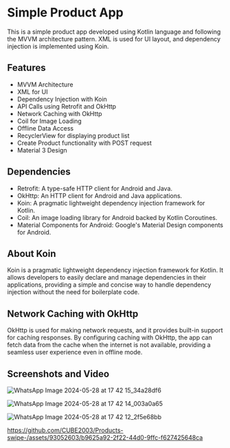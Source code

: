 # Simple Product App

This is a simple product app developed using Kotlin language and following the MVVM architecture pattern. XML is used for UI layout, and dependency injection is implemented using Koin. 

## Features

- MVVM Architecture
- XML for UI
- Dependency Injection with Koin
- API Calls using Retrofit and OkHttp
- Network Caching with OkHttp
- Coil for Image Loading
- Offline Data Access
- RecyclerView for displaying product list
- Create Product functionality with POST request
- Material 3 Design

## Dependencies

- Retrofit: A type-safe HTTP client for Android and Java.
- OkHttp: An HTTP client for Android and Java applications.
- Koin: A pragmatic lightweight dependency injection framework for Kotlin.
- Coil: An image loading library for Android backed by Kotlin Coroutines.
- Material Components for Android: Google's Material Design components for Android.

## About Koin

Koin is a pragmatic lightweight dependency injection framework for Kotlin. It allows developers to easily declare and manage dependencies in their applications, providing a simple and concise way to handle dependency injection without the need for boilerplate code.

## Network Caching with OkHttp

OkHttp is used for making network requests, and it provides built-in support for caching responses. By configuring caching with OkHttp, the app can fetch data from the cache when the internet is not available, providing a seamless user experience even in offline mode.

## Screenshots and Video

![WhatsApp Image 2024-05-28 at 17 42 15_34a28df6](https://github.com/CUBE2003/Products-swipe-/assets/93052603/9683334c-91c2-4720-96b2-087c5c3cb8d4)


![WhatsApp Image 2024-05-28 at 17 42 14_003a0a65](https://github.com/CUBE2003/Products-swipe-/assets/93052603/0f003f8c-a29d-4859-bd73-33c90a9388c0)


![WhatsApp Image 2024-05-28 at 17 42 12_2f5e68bb](https://github.com/CUBE2003/Products-swipe-/assets/93052603/04a5b75e-39f6-415f-ba1f-74d43ca8d2f0)


https://github.com/CUBE2003/Products-swipe-/assets/93052603/b9625a92-2f22-44d0-9ffc-f627425648ca



